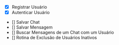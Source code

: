 - [x] Registrar Usuário
- [x] Autenticar Usuário
- [] Salvar Chat
- [] Salvar Mensagem
- [] Buscar Mensagens de um Chat com um Usuário
- [] Rotina de Exclusão de Usuários Inativos
